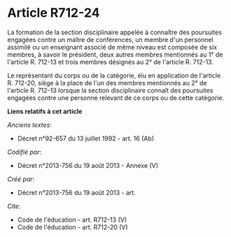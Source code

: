 # Article R712-24

La formation de la section disciplinaire appelée à connaître des poursuites engagées contre un maître de conférences, un
membre d'un personnel assimilé ou un enseignant associé de même niveau est composée de six membres, à savoir le président,
deux autres membres mentionnés au 1° de l'article R. 712-13 et trois membres désignés au 2° de l'article R. 712-13. 

Le représentant du corps ou de la catégorie, élu en application de l'article R. 712-20, siège à la place de l'un des membres
mentionnés au 2° de l'article R. 712-13 lorsque la section disciplinaire connaît des poursuites engagées contre une personne
relevant de ce corps ou de cette catégorie.

**Liens relatifs à cet article**

_Anciens textes_:

  - Décret n°92-657 du 13 juillet 1992 - art. 16 (Ab)

_Codifié par_:

  - Décret n°2013-756 du 19 août 2013 -  Annexe (V)

_Créé par_:

  - Décret n°2013-756 du 19 août 2013 - art.

_Cite_:

  - Code de l'éducation - art. R712-13 (V)
  - Code de l'éducation - art. R712-20 (V)
